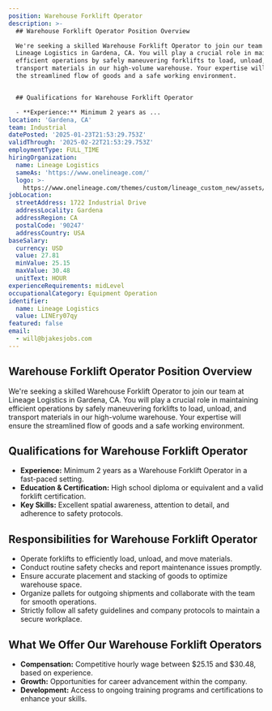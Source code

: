 ```yaml
---
position: Warehouse Forklift Operator
description: >-
  ## Warehouse Forklift Operator Position Overview

  We're seeking a skilled Warehouse Forklift Operator to join our team at
  Lineage Logistics in Gardena, CA. You will play a crucial role in maintaining
  efficient operations by safely maneuvering forklifts to load, unload, and
  transport materials in our high-volume warehouse. Your expertise will ensure
  the streamlined flow of goods and a safe working environment.


  ## Qualifications for Warehouse Forklift Operator

  - **Experience:** Minimum 2 years as ...
location: 'Gardena, CA'
team: Industrial
datePosted: '2025-01-23T21:53:29.753Z'
validThrough: '2025-02-22T21:53:29.753Z'
employmentType: FULL_TIME
hiringOrganization:
  name: Lineage Logistics
  sameAs: 'https://www.onelineage.com/'
  logo: >-
    https://www.onelineage.com/themes/custom/lineage_custom_new/assets/lineage_logo.svg
jobLocation:
  streetAddress: 1722 Industrial Drive
  addressLocality: Gardena
  addressRegion: CA
  postalCode: '90247'
  addressCountry: USA
baseSalary:
  currency: USD
  value: 27.81
  minValue: 25.15
  maxValue: 30.48
  unitText: HOUR
experienceRequirements: midLevel
occupationalCategory: Equipment Operation
identifier:
  name: Lineage Logistics
  value: LINEry07qy
featured: false
email:
  - will@bjakesjobs.com
---
```




## Warehouse Forklift Operator Position Overview
We're seeking a skilled Warehouse Forklift Operator to join our team at Lineage Logistics in Gardena, CA. You will play a crucial role in maintaining efficient operations by safely maneuvering forklifts to load, unload, and transport materials in our high-volume warehouse. Your expertise will ensure the streamlined flow of goods and a safe working environment.

## Qualifications for Warehouse Forklift Operator
- **Experience:** Minimum 2 years as a Warehouse Forklift Operator in a fast-paced setting.
- **Education & Certification:** High school diploma or equivalent and a valid forklift certification.
- **Key Skills:** Excellent spatial awareness, attention to detail, and adherence to safety protocols.

## Responsibilities for Warehouse Forklift Operator
- Operate forklifts to efficiently load, unload, and move materials.
- Conduct routine safety checks and report maintenance issues promptly.
- Ensure accurate placement and stacking of goods to optimize warehouse space.
- Organize pallets for outgoing shipments and collaborate with the team for smooth operations.
- Strictly follow all safety guidelines and company protocols to maintain a secure workplace.

## What We Offer Our Warehouse Forklift Operators
- **Compensation:** Competitive hourly wage between $25.15 and $30.48, based on experience.
- **Growth:** Opportunities for career advancement within the company.
- **Development:** Access to ongoing training programs and certifications to enhance your skills.
